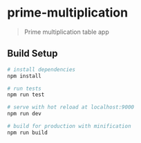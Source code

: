 # prime-multiplication

> Prime multiplication table app

## Build Setup

``` bash
# install dependencies
npm install

# run tests
npm run test

# serve with hot reload at localhost:9000
npm run dev

# build for production with minification
npm run build

```